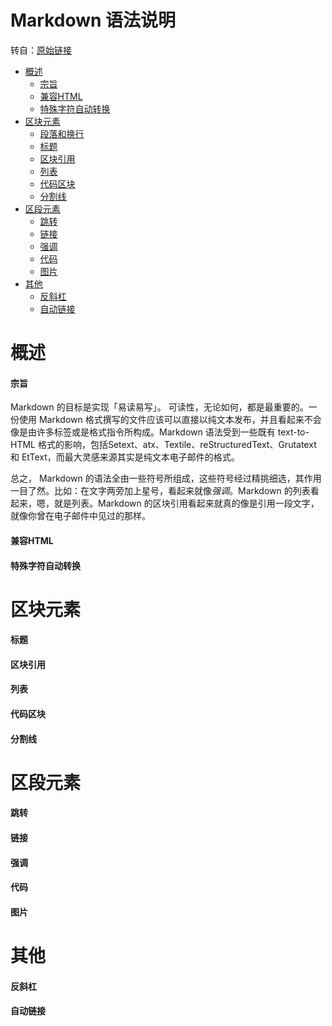 ﻿Markdown 语法说明 
==================
转自：[原始链接](http://wowubuntu.com/markdown/ "markdown语法说明")  
+ [概述](#overview)  
	+ [宗旨](#philosophy)  
	+ [兼容HTML](#html)  
	+ [特殊字符自动转换](#autoescape)  
+ [区块元素](#block)  
	+ [段落和换行](#p)  
	+ [标题](#header)  
	+ [区块引用](#blockquote)  
	+ [列表](#list)  
	+ [代码区块](#precode)  
	+ [分割线](#hr)  
+ [区段元素](#span)  
	+ [跳转](#jump)  
	+ [链接](#link)  
	+ [强调](#em)  
	+ [代码](#code)  
	+ [图片](#img)  
+ [其他](#misc)  
	+ [反斜杠](#backslash)  
	+ [自动链接](#autolink)  
<h1 id="overview">概述</h1>
<h4 id="philosophy">宗旨</h4>
Markdown 的目标是实现「易读易写」。  
可读性，无论如何，都是最重要的。一份使用 Markdown 格式撰写的文件应该可以直接以纯文本发布，并且看起来不会像是由许多标签或是格式指令所构成。Markdown 语法受到一些既有 text-to-HTML 格式的影响，包括Setext、atx、Textile、reStructuredText、Grutatext 和 EtText，而最大灵感来源其实是纯文本电子邮件的格式。    
  
总之， Markdown 的语法全由一些符号所组成，这些符号经过精挑细选，其作用一目了然。比如：在文字两旁加上星号，看起来就像*强调*。Markdown 的列表看起来，嗯，就是列表。Markdown 的区块引用看起来就真的像是引用一段文字，就像你曾在电子邮件中见过的那样。  

<h4 id="html">兼容HTML</h4>
<h4 id="antoescape">特殊字符自动转换</h4>
<h1 id="block">区块元素</h1>
<h4 id="header">标题</h4>
<h4 id="blockquote">区块引用</h4>
<h4 id="list">列表</h4>
<h4 id="precode">代码区块</h4>
<h4 id="hr">分割线</h4>
<h1 id="span">区段元素</h1>
<h4 id="jump">跳转</h4>
<h4 id="link">链接</h4>
<h4 id="em">强调</h4>
<h4 id="code">代码</h4>
<h4 id="img">图片</h4>
<h1 id="misc">其他</h1>
<h4 id="backslash">反斜杠</h4>
<h4 id="autolink">自动链接</h4>

